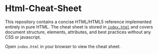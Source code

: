# Html-Cheat-Sheet

This repository contains a concise HTML/HTML5 reference implemented entirely in pure HTML. The cheat sheet is stored in [`index.html`](index.html) and covers document structure, elements, attributes, and best practices without any CSS or javascript.

Open `index.html` in your browser to view the cheat sheet.
